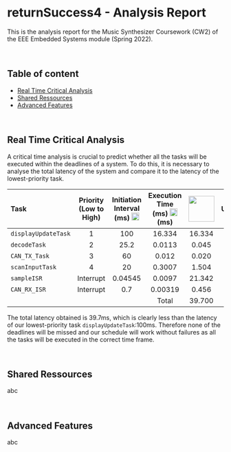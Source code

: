 # returnSuccess4 - Analysis Report

This is the analysis report for the Music Synthesizer Coursework (CW2) of the EEE Embedded Systems module (Spring 2022).

</br>

## Table of content

* [Real Time Critical Analysis](./README.md#real-time-critical-analysis)
* [Shared Ressources](./README.md#shared-ressources)
* [Advanced Features](./README.md#advanced-features)

</br>

## Real Time Critical Analysis
A critical time analysis is crucial to predict whether all the tasks will be executed within the deadlines of a system. 
To do this, it is necessary to analyse the total latency of the system and compare it to the latency of the lowest-priority 
task.

|       Task        | Priority (Low to High) | Initiation  Interval (ms) <img src="https://render.githubusercontent.com/render/math?math=\tau_i" width = "18"> | Execution Time (ms) <img src="https://render.githubusercontent.com/render/math?math=T_i" width = "18">  (ms) | <img src="https://render.githubusercontent.com/render/math?math=\left[\frac{\tau_n}{\tau_i} \right] T_i" width = "60"> | CPU Utilisation (%) |
|:-----------------|:----------------------:|:-------------------------:|:-------------------:|:---------------------------------------:|:--------------------:|
| `displayUpdateTask` |            1           |            100            |        16.334       |                  16.334                 |        16.334        |
| `decodeTask`        |            2           |            25.2           |        0.0113       |                  0.045                  |         0.045        |
| `CAN_TX_Task`       |            3           |             60            |        0.012        |                  0.020                  |         0.020        |
| `scanInputTask`     |            4           |             20            |        0.3007       |                  1.504                  |         1.504        |
| `sampleISR`         |        Interrupt       |          0.04545          |        0.0097       |                  21.342                 |        21.342        |
| `CAN_RX_ISR`        |        Interrupt       |            0.7            |       0.00319       |                  0.456                  |         0.456        |
|                   |                        |                           |        Total        |                  39.700                 |        39.700

The total latency obtained is 39.7ms, which is clearly less than the latency of our lowest-priority task `displayUpdateTask`:100ms. Therefore none of the deadlines will be missed and our schedule will work without failures as all the tasks will be executed in the correct
time frame.

</br>

## Shared Ressources

abc

</br>

## Advanced Features

abc
